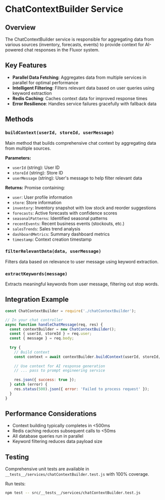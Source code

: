 # ChatContextBuilder Service

## Overview
The ChatContextBuilder service is responsible for aggregating data from various sources (inventory, forecasts, events) to provide context for AI-powered chat responses in the Fluxor system.

## Key Features
- **Parallel Data Fetching**: Aggregates data from multiple services in parallel for optimal performance
- **Intelligent Filtering**: Filters relevant data based on user queries using keyword extraction
- **Redis Caching**: Caches context data for improved response times
- **Error Resilience**: Handles service failures gracefully with fallback data

## Methods

### `buildContext(userId, storeId, userMessage)`
Main method that builds comprehensive chat context by aggregating data from multiple sources.

**Parameters:**
- `userId` (string): User ID
- `storeId` (string): Store ID  
- `userMessage` (string): User's message to help filter relevant data

**Returns:** Promise<Object> containing:
- `user`: User profile information
- `store`: Store information
- `inventory`: Inventory snapshot with low stock and reorder suggestions
- `forecasts`: Active forecasts with confidence scores
- `seasonalPatterns`: Identified seasonal patterns
- `recentEvents`: Recent business events (stockouts, etc.)
- `salesTrends`: Sales trend analysis
- `dashboardMetrics`: Summary dashboard metrics
- `timestamp`: Context creation timestamp

### `filterRelevantData(data, userMessage)`
Filters data based on relevance to user message using keyword extraction.

### `extractKeywords(message)`
Extracts meaningful keywords from user message, filtering out stop words.

## Integration Example

```javascript
const ChatContextBuilder = require('./chatContextBuilder');

// In your chat controller
async function handleChatMessage(req, res) {
  const contextBuilder = new ChatContextBuilder();
  const { userId, storeId } = req.user;
  const { message } = req.body;
  
  try {
    // Build context
    const context = await contextBuilder.buildContext(userId, storeId, message);
    
    // Use context for AI response generation
    // ... pass to prompt engineering service
    
    res.json({ success: true });
  } catch (error) {
    res.status(500).json({ error: 'Failed to process request' });
  }
}
```

## Performance Considerations
- Context building typically completes in <500ms
- Redis caching reduces subsequent calls to <50ms
- All database queries run in parallel
- Keyword filtering reduces data payload size

## Testing
Comprehensive unit tests are available in `__tests__/services/chatContextBuilder.test.js` with 100% coverage.

Run tests:
```bash
npm test -- src/__tests__/services/chatContextBuilder.test.js
```